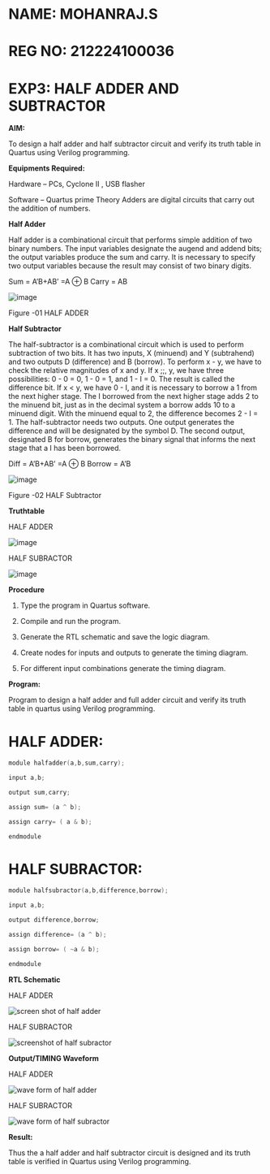 # NAME: MOHANRAJ.S
# REG NO: 212224100036

# EXP3: HALF ADDER AND SUBTRACTOR

**AIM:**

To design a half adder and half subtractor circuit and verify its truth table in Quartus using Verilog programming.

**Equipments Required:**

Hardware – PCs, Cyclone II , USB flasher 

Software – Quartus prime Theory Adders are digital circuits that carry out the addition of numbers.

**Half Adder**

Half adder is a combinational circuit that performs simple addition of two binary numbers. The input variables designate the augend and addend bits; the output variables produce the sum and carry. It is necessary to specify two output variables because the result may consist of two binary digits.

Sum = A’B+AB’ =A ⊕ B Carry = AB

![image](https://github.com/naavaneetha/HALF_ADDER_SUBTRACTOR/assets/154305477/bd4a0b2c-cdbc-4184-ab08-81578f121e1f)

Figure -01 HALF ADDER

**Half Subtractor**

The half-subtractor is a combinational circuit which is used to perform subtraction of two bits. It has two inputs, X (minuend) and Y (subtrahend) and two outputs D (difference) and B (borrow). To perform x - y, we have to check the relative magnitudes of x and y. If x ;;, y, we have three possibilities: 0 - 0 = 0, 1 - 0 = 1, and 1 - I = 0. The result is called the difference bit. If x < y, we have 0 - I, and it is necessary to borrow a 1 from the next higher stage. The I borrowed from the next higher stage adds 2 to the minuend bit, just as in the decimal system a borrow adds 10 to a minuend digit. With the minuend equal to 2, the difference becomes 2 - I = 1. The half-subtractor needs two outputs. One output generates the difference and will be designated by the symbol D. The second output, designated B for borrow, generates the binary signal that informs the next stage that a I has been borrowed. 

Diff = A’B+AB’ =A ⊕ B
Borrow = A’B

 ![image](https://github.com/naavaneetha/HALF_ADDER_SUBTRACTOR/assets/154305477/d76b099c-513f-4e7c-843a-e2fd028a531a)

Figure -02 HALF Subtractor

**Truthtable**

HALF ADDER

![image](https://github.com/user-attachments/assets/d51ec989-56fa-47af-b6a6-8d1f06a095b5)


HALF SUBRACTOR

![image](https://github.com/user-attachments/assets/7a0da64a-41ca-4bfd-a328-422069d197e8)


**Procedure**

1.	Type the program in Quartus software.

2.	Compile and run the program.

3.	Generate the RTL schematic and save the logic diagram.

4.	Create nodes for inputs and outputs to generate the timing diagram.

5.	For different input combinations generate the timing diagram.


**Program:**

Program to design a half adder and full adder circuit and verify its truth table in quartus using Verilog programming.

# HALF ADDER:
~~~C
module halfadder(a,b,sum,carry);

input a,b;

output sum,carry;

assign sum= (a ^ b);

assign carry= ( a & b);

endmodule
~~~

# HALF SUBRACTOR:
~~~C
module halfsubractor(a,b,difference,borrow);

input a,b;

output difference,borrow;

assign difference= (a ^ b);

assign borrow= ( ~a & b);

endmodule
~~~

**RTL Schematic**

HALF ADDER

![screen shot of half adder](https://github.com/user-attachments/assets/bbce9efd-85e6-4676-bdcd-bf783fb5077e)



HALF SUBRACTOR

![screenshot of half subractor](https://github.com/user-attachments/assets/89154c89-f4df-4109-90fb-838ef90a6827)



**Output/TIMING Waveform**

HALF ADDER


![wave form of half adder](https://github.com/user-attachments/assets/d04b76af-ece9-45f3-95ae-7a31f145873b)



HALF SUBRACTOR


![wave form of half subractor](https://github.com/user-attachments/assets/1a5ca4b9-3779-4edf-b30c-edee979df12a)


**Result:**

Thus the a half adder and half subtractor circuit is designed and  its truth table is verified in Quartus using Verilog programming.
